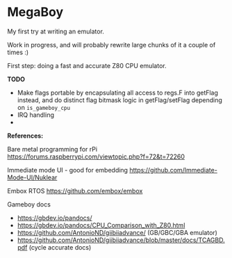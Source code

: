 # MegaBoy

My first try at writing an emulator. 

Work in progress, and will probably rewrite large chunks of it a couple of times :)

First step: doing a fast and accurate Z80 CPU emulator.

**TODO**
 - Make flags portable by encapsulating all access to regs.F into getFlag instead, and do distinct flag bitmask logic in getFlag/setFlag depending on `is_gameboy_cpu`
 - IRQ handling
 - 
**References:**

Bare metal programming for rPi
https://forums.raspberrypi.com/viewtopic.php?f=72&t=72260

Immediate mode UI - good for embedding 
https://github.com/Immediate-Mode-UI/Nuklear

Embox RTOS
https://github.com/embox/embox

Gameboy docs

- https://gbdev.io/pandocs/
- https://gbdev.io/pandocs/CPU_Comparison_with_Z80.html
- https://github.com/AntonioND/giibiiadvance/ (GB/GBC/GBA emulator)
- https://github.com/AntonioND/giibiiadvance/blob/master/docs/TCAGBD.pdf (cycle accurate docs)